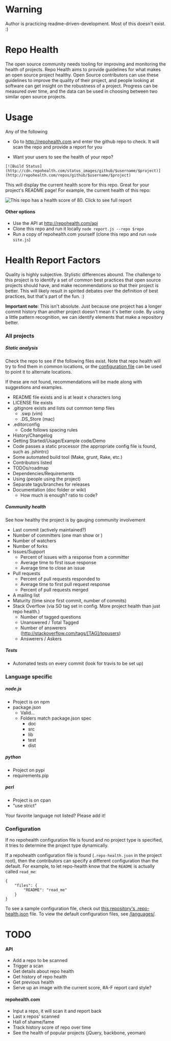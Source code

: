 # Warning

Author is practicing readme-driven-development. Most of this doesn't exist. :)

# Repo Health

The open source community needs tooling for improving and monitoring the health of projects. Repo Health aims to provide guidelines for what makes an open source project healthy. Open Source contributors can use these guidelines to improve the quality of their project, and people looking at software can get insight on the robustness of a project. Progress can be measured over time, and the data can be used in choosing between two similar open source projects.


# Usage

Any of the following

* Go to http://repohealth.com and enter the github repo to check. It will scan the repo and provide a report for you

* Want your users to see the health of your repo?

```
[![Build Status](http://cdn.repohealth.com/status_images/github/$username/$project)](http://repohealth.com/repos/github/$username/$project)
```	
This will display the current health score for this repo. Great for your project's README page! For example, the current health of this repo:

![This repo has a health score of 80. Click to see full report](http://i.imgur.com/vhJIb.png)

#### Other options

* Use the API at http://repohealth.com/api 
* Clone this repo and run it locally
	`node report.js --repo $repo`
* Run a copy of repohealth.com yourself (clone this repo and run `node site.js`)


# Health Report Factors
Quality is highly subjective. Stylistic differences abound. The challenge to this project is to identify a set of common best practices that open source projects should have, and make recommendations so that their project is better. This will likely result in spirited debates over the definition of best practices, but that's part of the fun. :)

**Important note**: This isn't absolute.  Just because one project has a longer commit history than another project doesn't mean it's better code. By using a little pattern recognition, we can identify elements that make a repository better.


### All projects

##### Static analysis

Check the repo to see if the following files exist. Note that repo health will try to find them in common locations, or the [configuration file](#configuration-file) can be used to point it to alternate locations.

If these are not found, recommendations will be made along with suggestions and examples.

* README file exists and is at least x characters long
* LICENSE file exists
* .gitignore exists and lists out common temp files
	* .swp (vim)
	* .DS_Store (mac)
* .editorconfig
	* Code follows spacing rules 
* History/Changelog
* Getting Started/Usage/Example code/Demo
* Code passes a static processor (the appropriate config file is found, such as .jshintrc)
* Some automated build tool (Make, grunt, Rake, etc.)
* Contributors listed 
* TODOs/roadmap
* Dependencies/Requirements
* Using (people using the project)
* Separate tags/branches for releases
* Documentation (doc folder or wiki)
	* How much is enough? ratio to code? 

##### Community health

See how healthy the project is by gauging community involvement

* Last commit (actively maintained?)
* Number of committers (one man show or )
* Number of watchers
* Number of forks
* Issues/Support
	* Percent of issues with a response from a committer
	* Average time to first issue response
	* Average time to close an issue
* Pull requests
	* Percent of pull requests responded to
	* Average time to first pull request response
	* Percent of pull requests merged
* A mailing list
* Maturity (time since first commit, number of commits)
* Stack Overflow (via SO tag set in config. More project health than just repo health.)
	* Number of tagged questions
	* Unanswered / Total Tagged
	* Number of answerers (http://stackoverflow.com/tags/[TAG]/topusers)
	* Answerers / Askers


##### Tests
* Automated tests on every commit (look for travis to be set up)

### Language specific

##### node.js
* Project is on npm
* package.json
    * Valid...
    * Folders match package.json spec
        * doc
        * src
        * lib
        * test
        * dist

##### python
* Project on pypi
* requirements.pip

##### perl
* Project is on cpan
* "use strict"

Your favorite language not listed? Please add it!

### Configuration
If no repohealth configuration file is found and no project type is specified, it tries to determine the project type dynamically. 

If a repohealth configuration file is found (`.repo-health.json` in the project root), then the contributors can specify a different configuration than the default. For example, to let repo-health know that the `README` is actually called `read_me`:

```
{
	"files": {
		"README": "read_me"
	}
}
```

To see a sample configuration file, check out [this repository's .repo-health.json](.repo_health) file. To view the default configuration files, see [/languages/](languages/).

# TODO

#### API
* Add a repo to be scanned
* Trigger a scan
* Get details about repo health
* Get history of repo health
* Get previous health
* Serve up an image with the current score, #A-F report card style?

#### repohealth.com

* Input a repo, it will scan it and report back
* Last x repos' scanned
* Hall of shame/fame
* Track history score of repo over time
* See the health of popular projects (jQuery, backbone, yeoman)

